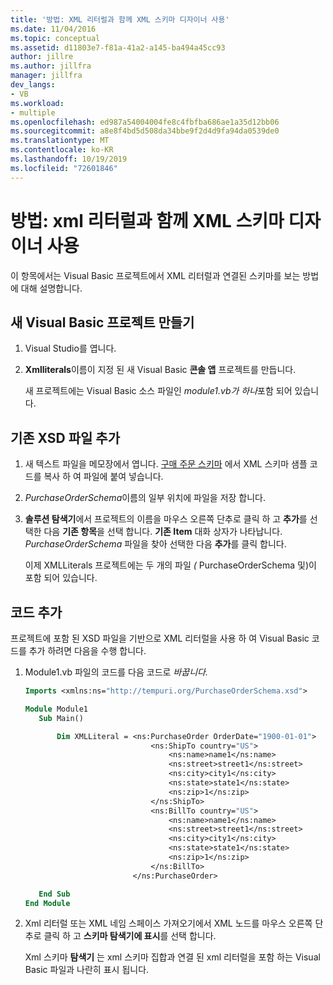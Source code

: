 ```yaml
---
title: '방법: XML 리터럴과 함께 XML 스키마 디자이너 사용'
ms.date: 11/04/2016
ms.topic: conceptual
ms.assetid: d11803e7-f81a-41a2-a145-ba494a45cc93
author: jillre
ms.author: jillfra
manager: jillfra
dev_langs:
- VB
ms.workload:
- multiple
ms.openlocfilehash: ed987a54004004fe8c4fbfba686ae1a35d12bb06
ms.sourcegitcommit: a8e8f4bd5d508da34bbe9f2d4d9fa94da0539de0
ms.translationtype: MT
ms.contentlocale: ko-KR
ms.lasthandoff: 10/19/2019
ms.locfileid: "72601846"
---
```

# <a name="how-to-use-the-xml-schema-designer-with-xml-literals"></a>방법: xml 리터럴과 함께 XML 스키마 디자이너 사용

이 항목에서는 Visual Basic 프로젝트에서 XML 리터럴과 연결된 스키마를 보는 방법에 대해 설명합니다.

## <a name="create-a-new-visual-basic-project"></a>새 Visual Basic 프로젝트 만들기

1. Visual Studio를 엽니다.

2. **Xmlliterals**이름이 지정 된 새 Visual Basic **콘솔 앱** 프로젝트를 만듭니다.

     새 프로젝트에는 Visual Basic 소스 파일인 *module1.vb가 하나*포함 되어 있습니다.

## <a name="add-an-existing-xsd-file"></a>기존 XSD 파일 추가

1. 새 텍스트 파일을 메모장에서 엽니다. [구매 주문 스키마](../xml-tools/sample-xsd-file-simple-schema.md) 에서 XML 스키마 샘플 코드를 복사 하 여 파일에 붙여 넣습니다.

2. *PurchaseOrderSchema*이름의 일부 위치에 파일을 저장 합니다.

3. **솔루션 탐색기**에서 프로젝트의 이름을 마우스 오른쪽 단추로 클릭 하 고 **추가**를 선택한 다음 **기존 항목**을 선택 합니다. **기존 Item** 대화 상자가 나타납니다. *PurchaseOrderSchema* 파일을 찾아 선택한 다음 **추가**를 클릭 합니다.

     이제 XMLLiterals 프로젝트에는 두 개의 파일 *(* PurchaseOrderSchema 및)이 포함 되어 있습니다.

## <a name="add-code"></a>코드 추가

프로젝트에 포함 된 XSD 파일을 기반으로 XML 리터럴을 사용 하 여 Visual Basic 코드를 추가 하려면 다음을 수행 합니다.

1. Module1.vb 파일의 코드를 다음 코드로 *바꿉니다.*

   ```vb
   Imports <xmlns:ns="http://tempuri.org/PurchaseOrderSchema.xsd">

   Module Module1
      Sub Main()

          Dim XMLLiteral = <ns:PurchaseOrder OrderDate="1900-01-01">
                               <ns:ShipTo country="US">
                                   <ns:name>name1</ns:name>
                                   <ns:street>street1</ns:street>
                                   <ns:city>city1</ns:city>
                                   <ns:state>state1</ns:state>
                                   <ns:zip>1</ns:zip>
                               </ns:ShipTo>
                               <ns:BillTo country="US">
                                   <ns:name>name1</ns:name>
                                   <ns:street>street1</ns:street>
                                   <ns:city>city1</ns:city>
                                   <ns:state>state1</ns:state>
                                   <ns:zip>1</ns:zip>
                               </ns:BillTo>
                           </ns:PurchaseOrder>

      End Sub
   End Module
   ```

2. Xml 리터럴 또는 XML 네임 스페이스 가져오기에서 XML 노드를 마우스 오른쪽 단추로 클릭 하 고 **스키마 탐색기에 표시**를 선택 합니다.

   Xml 스키마 **탐색기** 는 xml 스키마 집합과 연결 된 xml 리터럴을 포함 하는 Visual Basic 파일과 나란히 표시 됩니다.
